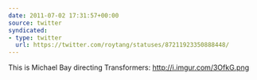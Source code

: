 ```yaml
---
date: 2011-07-02 17:31:57+00:00
source: twitter
syndicated:
- type: twitter
  url: https://twitter.com/roytang/statuses/87211923350888448/
---
```


This is Michael Bay directing Transformers: http://i.imgur.com/3OfkG.png